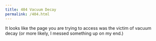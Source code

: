 ```yaml
---
title: 404 Vacuum Decay
permalink: /404.html
---
```


It looks like the page you are trying to access was the victim of vacuum decay (or more likely, I messed something up on my end.)
